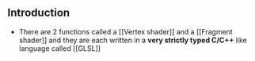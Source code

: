 ## Introduction
- There are 2 functions called a [[Vertex shader]] and a [[Fragment shader]] and they are each written in a **very strictly typed C/C++** like language called [[GLSL]]
